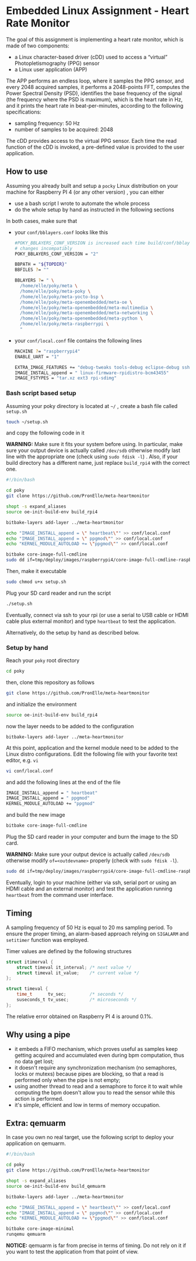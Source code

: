 # Embedded Linux Assignment - Heart Rate Monitor

The goal of this assignment is implementing a heart rate monitor, which is made of two components:

- a Linux character-based driver (cDD) used to access a “virtual” Photopletismography (PPG) sensor
- a Linux user application (APP)

The APP performs an endless loop, where it samples the PPG sensor, and every 2048 acquired samples, it performs a 2048-points FFT,  computes the Power Spectral Density (PSD), identifies the base frequency of the signal (the frequency where the PSD is maximum), which is the heart rate in Hz, and it prints the heart rate in beat-per-minutes, according to the following specifications: 

- sampling frequency: 50 Hz
- number of samples to be acquired: 2048

The cDD provides access to the virtual PPG sensor. Each time the read function of the cDD is invoked, a pre-defined value is provided to the user application.

## How to use

Assuming you already built and setup a ```pocky``` Linux distribution on your machine for Raspberry PI 4 (or any other version) , you can either 

- use a bash script I wrote to automate the whole process
- do the whole setup by hand as instructed in the following sections

In both cases, make sure that

- your ```conf/bblayers.conf``` looks like this

  ```bash
  #POKY_BBLAYERS_CONF_VERSION is increased each time build/conf/bblayers.conf 
  # changes incompatibly
  POKY_BBLAYERS_CONF_VERSION = "2"
  
  BBPATH = "${TOPDIR}" 
  BBFILES ?= ""
  
  BBLAYERS ?= " \
    /home/elle/poky/meta \
    /home/elle/poky/meta-poky \
    /home/elle/poky/meta-yocto-bsp \
    /home/elle/poky/meta-openembedded/meta-oe \
    /home/elle/poky/meta-openembedded/meta-multimedia \
    /home/elle/poky/meta-openembedded/meta-networking \
    /home/elle/poky/meta-openembedded/meta-python \
    /home/elle/poky/meta-raspberrypi \
    "
  ```

  

- your ```conf/local.conf``` file contains the following lines 

  ```bash
  MACHINE ?= "raspberrypi4"
  ENABLE_UART = "1"
  
  EXTRA_IMAGE_FEATURES += "debug-tweaks tools-debug eclipse-debug ssh-server-openssh"
  IMAGE_INSTALL_append = " linux-firmware-rpidistro-bcm43455"
  IMAGE_FSTYPES = "tar.xz ext3 rpi-sdimg"
  
  ```

### Bash script based setup

Assuming your poky directory is located at ```~/``` , create a bash file called ```setup.sh``` 

```bash
touch ~/setup.sh
```

and copy the following code in it

**WARNING:** Make sure it fits your system before using. In particular, make sure your output device is actually called ```/dev/sdb``` otherwise modify last line with the appropriate one (check using ```sudo fdisk -l```) . Also, if your build directory has a different name, just replace ```build_rpi4``` with the correct one. 

````bash
#!/bin/bash

cd poky
git clone https://github.com/PronElle/meta-heartmonitor

shopt -s expand_aliases
source oe-init-build-env build_rpi4

bitbake-layers add-layer ../meta-heartmonitor

echo "IMAGE_INSTALL_append = \" heartbeat\"" >> conf/local.conf
echo "IMAGE_INSTALL_append = \" ppgmod\"" >> conf/local.conf
echo "KERNEL_MODULE_AUTOLOAD += \"ppgmod\"" >> conf/local.conf

bitbake core-image-full-cmdline
sudo dd if=tmp/deploy/images/raspberrypi4/core-image-full-cmdline-raspberrypi4.rpi-sdimg of=/dev/sdb bs=1M
````

Then, make it executable 

```bash
sudo chmod u+x setup.sh
```

Plug your SD card reader and run the script

```bash
./setup.sh
```

Eventually, connect via ssh to your rpi (or use a serial to USB cable or HDMI cable plus external monitor) and type ```heartbeat``` to test the application. 

Alternatively, do the setup by hand as described below.

### Setup by hand

Reach your ```poky``` root directory

```bash
cd poky
```

then, clone this repository as follows

```bash
git clone https://github.com/PronElle/meta-heartmonitor
```

and initialize the environment

```bash
source oe-init-build-env build_rpi4
```

now the layer needs to be added to the configuration

```
bitbake-layers add-layer ../meta-heartmonitor
```

At this point, application and the kernel module need to be added to the Linux distro configurations. Edit the following file with your favorite text editor, e.g. ```vi``` 

```bash
vi conf/local.conf
```

and add the following lines at the end of the file

```bash
IMAGE_INSTALL_append = " heartbeat"
IMAGE_INSTALL_append = " ppgmod"
KERNEL_MODULE_AUTOLOAD += "ppgmod"
```

and build the new image

```bash
bitbake core-image-full-cmdline
```

Plug the SD card reader in your computer and burn the image to the SD card.

**WARNING:** Make sure your output device is actually called ```/dev/sdb``` otherwise modify ```of=<outdevname>``` properly (check with ```sudo fdisk -l```).

```bash
sudo dd if=tmp/deploy/images/raspberrypi4/core-image-full-cmdline-raspberrypi4.rpi-sdimg of=/dev/sdb bs=1M
```

Eventually, login to your machine (either via ssh, serial port or using an HDMI cable and an external monitor) and  test the application running ```heartbeat``` from the command user interface.

## Timing

A sampling frequency of 50 Hz is equal to 20 ms sampling period. To ensure the proper timing, an alarm-based approach relying on ```SIGALARM``` and ```setitimer``` function was employed.

Timer values are defined by the following structures

```C
struct itimerval {
    struct timeval it_interval; /* next value */
    struct timeval it_value;    /* current value */
};

struct timeval {
    time_t      tv_sec;         /* seconds */
    suseconds_t tv_usec;        /* microseconds */
};
```

The relative error obtained on Raspberry PI 4 is  around 0.1%.

## Why using a pipe 

- it embeds a FIFO mechanism, which proves useful as samples keep getting acquired and accumulated even during bpm computation, thus no data get lost;
- it doesn't require any synchronization mechanism (no semaphores, locks or mutexs) because pipes are blocking, so that a read is performed only when the pipe is not empty;
- using another thread to read and a semaphore to force it to wait while computing the bpm doesn't allow you to read the sensor while this action is performed. 
- it's simple, efficient and low in terms of memory occupation.

## Extra: qemuarm

In case you own no real target, use the following script to deploy your application on qemuarm.

```bash
#!/bin/bash

cd poky
git clone https://github.com/PronElle/meta-heartmonitor

shopt -s expand_aliases
source oe-init-build-env build_qemuarm

bitbake-layers add-layer ../meta-heartmonitor

echo "IMAGE_INSTALL_append = \" heartbeat\"" >> conf/local.conf
echo "IMAGE_INSTALL_append = \" ppgmod\"" >> conf/local.conf
echo "KERNEL_MODULE_AUTOLOAD += \"ppgmod\"" >> conf/local.conf

bitbake core-image-minimal
runqemu qemuarm
```

**NOTICE:** qemuarm is far from precise in terms of timing. Do not rely on it if you want to test the application from that point of view.